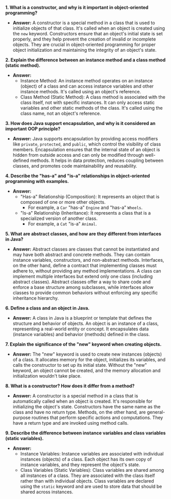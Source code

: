 
**1. What is a constructor, and why is it important in object-oriented programming?**
- **Answer:** A constructor is a special method in a class that is used to initialize objects of that class. It's called when an object is created using the `new` keyword. Constructors ensure that an object's initial state is set properly, and they help prevent the creation of invalid or incomplete objects. They are crucial in object-oriented programming for proper object initialization and maintaining the integrity of an object's state.

**2. Explain the difference between an instance method and a class method (static method).**
- **Answer:** 
     - Instance Method: An instance method operates on an instance (object) of a class and can access instance variables and other instance methods. It's called using an object's reference.
     - Class Method (Static Method): A class method is associated with the class itself, not with specific instances. It can only access static variables and other static methods of the class. It's called using the class name, not an object's reference.

**3. How does Java support encapsulation, and why is it considered an important OOP principle?**
- **Answer:** Java supports encapsulation by providing access modifiers like `private`, `protected`, and `public`, which control the visibility of class members. Encapsulation ensures that the internal state of an object is hidden from outside access and can only be modified through well-defined methods. It helps in data protection, reduces coupling between classes, and promotes code maintainability and reusability.

**4. Describe the "has-a" and "is-a" relationships in object-oriented programming with examples.**
- **Answer:**
     - "Has-a" Relationship (Composition): It represents an object that is composed of one or more other objects. 
        -   For example, a `Car` "has-a" `Engine` and "has-a" `Wheels`.
     - "Is-a" Relationship (Inheritance): It represents a class that is a specialized version of another class. 
        -   For example, a `Cat` "is-a" `Animal`.

**5. What are abstract classes, and how are they different from interfaces in Java?**
- **Answer:** Abstract classes are classes that cannot be instantiated and may have both abstract and concrete methods. They can contain instance variables, constructors, and non-abstract methods. Interfaces, on the other hand, define a contract that implementing classes must adhere to, without providing any method implementations. A class can implement multiple interfaces but extend only one class (including abstract classes). Abstract classes offer a way to share code and enforce a base structure among subclasses, while interfaces allow classes to provide common behaviors without enforcing any specific inheritance hierarchy.

**6. Define a class and an object in Java.**
- **Answer:** A class in Java is a blueprint or template that defines the structure and behavior of objects. An object is an instance of a class, representing a real-world entity or concept. It encapsulates data (instance variables) and behavior (methods) defined in the class.

**7. Explain the significance of the "new" keyword when creating objects.**
- **Answer:** The "new" keyword is used to create new instances (objects) of a class. It allocates memory for the object, initializes its variables, and calls the constructor to set up its initial state. Without the "new" keyword, an object cannot be created, and the memory allocation and initialization wouldn't take place.

**8. What is a constructor? How does it differ from a method?**
- **Answer:** A constructor is a special method in a class that is automatically called when an object is created. It's responsible for initializing the object's state. Constructors have the same name as the class and have no return type. Methods, on the other hand, are general-purpose routines that perform specific actions and computations. They have a return type and are invoked using method calls.

**9. Describe the difference between instance variables and class variables (static variables).**
- **Answer:** 
     - Instance Variables: Instance variables are associated with individual instances (objects) of a class. Each object has its own copy of instance variables, and they represent the object's state.
     - Class Variables (Static Variables): Class variables are shared among all instances of a class. They are associated with the class itself rather than with individual objects. Class variables are declared using the `static` keyword and are used to store data that should be shared across instances.


